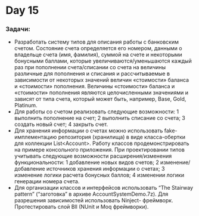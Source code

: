 # Day 15 

### Задачи:
- Разработать систему типов для описания работы с банковским счетом.
Состояние счета определяется его номером, данными о владельце счета (имя,
фамилия), суммой на счете и некоторыми бонусными баллами, которые
увеличиваются/уменьшаются каждый раз при пополнении счета/списании со счета на
величины различные для пополнения и списания и рассчитываемые в зависимости от
некоторых значений величин «стоимости» баланса и «стоимости» пополнения.
Величины «стоимости» баланса и «стоимости» пополнения являются целочисленными
значениями и зависят от типа счета, который может быть, например, Base, Gold,
Platinum.
- Для работы со счетом реализовать следующие возможности:
1 выполнить пополнение на счет;
2 выполнить списание со счета;
3 создать новый счет;
4 закрыть счет.
- Для хранения информации о счетах можно использовать fake-имплементацию
репозитория (хранилища) в виде класса-обертки для коллекции List&lt;Account&gt;.
Работу классов продемонстрировать на примере консольного приложения.
При проектировании типов учитывать следующие возможности
расширения/изменения функциональности:
1 добавление новых видов счетов;
2 изменение/добавление источников хранения информации о счетах;
3 изменение логики расчета бонусных баллов;
4 изменении логики генерации номера счета.
- Для организации классов и интерфейсов использовать “The Stairway pattern”
(“заготовка” в архиве AccountSystemDemo.7z).
Для разрешения зависимостей использовать Ninject- фреймворк.
Протестировать слой Bll (NUnit и Moq фреймворки).
